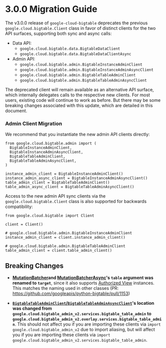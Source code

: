 # 3.0.0 Migration Guide

The v3.0.0 release of `google-cloud-bigtable` deprecates the previous `google.cloud.bigtable.Client` class in favor of distinct clients for the two API surfaces, supporting both sync and async calls:
- Data API: 
  - `google.cloud.bigtable.data.BigtableDataClient`
  - `google.cloud.bigtable.data.BigtableDataClientAsync`
- Admin API: 
  - `google.cloud.bigtable.admin.BigtableInstanceAdminClient`
  - `google.cloud.bigtable.admin.BigtableInstanceAdminAsyncClient`
  - `google.cloud.bigtable.admin.BigtableTableAdminClient`
  - `google.cloud.bigtable.admin.BigtableTableAdminAsyncClient`

The deprecated client will remain available as an alternative API surface, which internally delegates calls to the respective new clients. For most users, existing code will continue to work as before. But there may be some breaking changes associated with this update, which are detailed in this document.

### Admin Client Migration

We recommend that you instantiate the new admin API clients directly:

```
from google.cloud.bigtable.admin import (
  BigtableInstanceAdminClient,
  BigtableInstanceAdminAsyncClient,
  BigtableTableAdminClient,
  BigtableTableAdminAsyncClient,
)

instance_admin_client = BigtableInstanceAdminClient()
instance_admin_async_client = BigtableInstanceAdminAsyncClient()
table_admin_client = BigtableTableAdminClient()
table_admin_async_client = BigtableTableAdminAsyncClient()
```

Access to the new admin API sync clients via the `google.cloud.bigtable.Client` class is also supported for backwards compatibility:

```
from google.cloud.bigtable import Client

client = Client()

# google.cloud.bigtable.admin.BigtableInstanceAdminClient
instance_admin_client = client.instance_admin_client()

# google.cloud.bigtable.admin.BigtableTableAdminClient
table_admin_client = client.table_admin_client()
```

## Breaking Changes
- **[MutationBatcher](https://github.com/googleapis/python-bigtable/blob/main/google/cloud/bigtable/data/_sync_autogen/mutations_batcher.py#L151)and [MutationBatcherAsync](https://github.com/googleapis/python-bigtable/blob/main/google/cloud/bigtable/data/_async/mutations_batcher.py#L182)'s `table` argument was renamed to `target`**, since it also supports [Authorized View](https://github.com/googleapis/python-bigtable/pull/1034) instances. This matches the naming used in other classes (PR: https://github.com/googleapis/python-bigtable/pull/1153)
<!-- TODO: Replace Github link once the feature branch is merged -->
- **[`BigtableTableAdminClient`/`BigtableTableAdminAsyncClient`](https://github.com/googleapis/python-bigtable/blob/main/google/cloud/bigtable_admin_v2/overlay/services/bigtable_table_admin)'s location was changed from `google.cloud.bigtable_admin_v2.services.bigtable_table_admin` to `google.cloud.bigtable_admin_v2.overlay.services.bigtable_table_admin`**. This should not affect you if you are importing these clients via `import google.cloud.bigtable_admin_v2` due to import aliasing, but will affect you if you are importing these clients via `import google.cloud.bigtable_admin_v2.services.bigtable_table_admin`.
